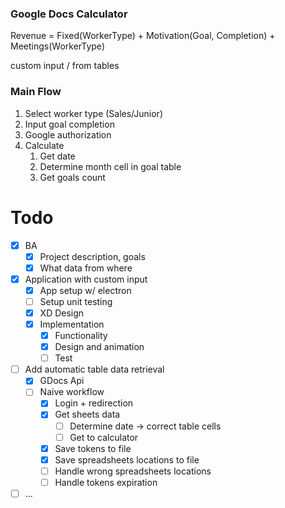 ### Google Docs Calculator

Revenue = Fixed(WorkerType) + Motivation(Goal, Completion) + Meetings(WorkerType) 

custom input / from tables

### Main Flow
1. Select worker type (Sales/Junior)
2. Input goal completion
3. Google authorization
4. Calculate
    1. Get date
    2. Determine month cell in goal table
    3. Get goals count

# Todo
- [x] BA
  - [x] Project description, goals
  - [x] What data from where
- [x] Application with custom input
  - [x] App setup w/ electron
  - [ ] Setup unit testing
  - [x] XD Design
  - [x] Implementation
    - [x] Functionality
    - [x] Design and animation
    - [ ] Test
- [ ] Add automatic table data retrieval
  - [x] GDocs Api
  - [ ] Naive workflow
    - [x] Login + redirection
    - [x] Get sheets data
      - [ ] Determine date -\> correct table cells
      - [ ] Get to calculator 
    - [x] Save tokens to file
    - [x] Save spreadsheets locations to file
    - [ ] Handle wrong spreadsheets locations
    - [ ] Handle tokens expiration
- [ ] ...
